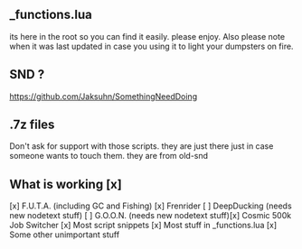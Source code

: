 ## _functions.lua
its here in the root so you can find it easily.
please enjoy.
Also please note when it was last updated in case you using it to light your dumpsters on fire.

## SND ?
https://github.com/Jaksuhn/SomethingNeedDoing

## .7z files
Don't ask for support with those scripts.  they are just there just in case someone wants to touch them. they are from old-snd

## What is working [x]
[x] F.U.T.A. (including GC and Fishing)
[x] Frenrider
[ ] DeepDucking (needs new nodetext stuff)
[ ] G.O.O.N. (needs new nodetext stuff)[x] Cosmic 500k Job Switcher
[x] Most script snippets
[x] Most stuff in _functions.lua
[x] Some other unimportant stuff
